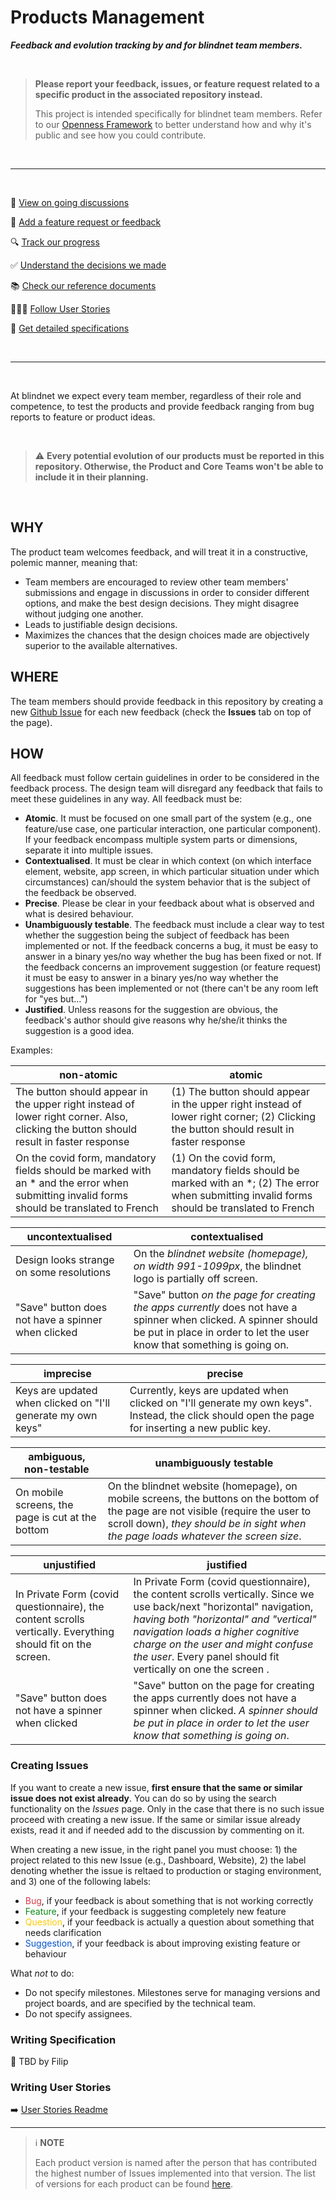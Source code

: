 # Products Management

***Feedback and evolution tracking by and for blindnet team members.***

<br />

> **Please report your feedback, issues, or feature request related to a specific product in the associated repository instead.**
>
> This project is intended specifically for blindnet team members. Refer to our [Openness Framework](https://github.com/blindnet-io/openness) to better understand how and why it's public and see how you could contribute.

<br />

---

<br />

:eyes: [View on going discussions](https://github.com/blindnet-io/clients/issues)

:rocket: [Add a feature request or feedback](#creating-issues)

:mag: [Track our progress](https://github.com/orgs/blindnet-io/projects)

:white_check_mark: [Understand the decisions we made](./decisions/)

:books: [Check our reference documents](./refs/)

:people_holding_hands: [Follow User Stories](./user-stories/)

:bookmark_tabs: [Get detailed specifications](./specifications/)

<br />

---

<br />

At blindnet we expect every team member, regardless of their role and competence, to test the products and provide feedback ranging from bug reports to feature or product ideas.

<br />

> :warning: **Every potential evolution of our products must be reported in this repository. Otherwise, the Product and Core Teams won't be able to include it in their planning.**

<br />

## WHY

The product team welcomes feedback, and will treat it in a constructive, polemic manner, meaning that:

- Team members are encouraged to review other team members' submissions and engage in discussions in order to consider different options, and make the best design decisions. They might disagree without judging one another.
- Leads to justifiable design decisions.
- Maximizes the chances that the design choices made are objectively superior to the available alternatives.

## WHERE

The team members should provide feedback in this repository by creating a new [Github Issue](https://docs.github.com/en/issues/tracking-your-work-with-issues/creating-an-issue) for each new feedback (check the **Issues** tab on top of the page).

## HOW

All feedback must follow certain guidelines in order to be considered in the feedback process. The design team will disregard any feedback that fails to meet these guidelines in any way. All feedback must be:

- **Atomic**. It must be focused on one small part of the system (e.g., one feature/use case, one particular interaction, one particular component). If your feedback encompass multiple system parts or dimensions, separate it into multiple issues.
- **Contextualised**. It must be clear in which context (on which interface element, website, app screen, in which particular situation under which circumstances) can/should the system behavior that is the subject of the feedback be observed. 
- **Precise**. Please be clear in your feedback about what is observed and what is desired behaviour.
- **Unambiguously testable**. The feedback must include a clear way to test whether the suggestion being the subject of feedback has been implemented or not. If the feedback concerns a bug, it must be easy to answer in a binary yes/no way whether the bug has been fixed or not. If the feedback concerns an improvement suggestion (or feature request) it must be easy to answer in a binary yes/no way whether the suggestions has been implemented or not (there can't be any room left for "yes but…")
- **Justified**. Unless reasons for the suggestion are obvious, the feedback's author should give reasons why he/she/it thinks the suggestion is a good idea.

Examples:

<!-- prettier-ignore -->
| non-atomic | atomic 
| ----------- | -----------
| The button should appear in the upper right instead of lower right corner. Also, clicking the button should result in faster response | (1) The button should appear in the upper right instead of lower right corner; (2) Clicking the button should result in faster response
| On the covid form, mandatory fields should be marked with an * and the error when submitting invalid forms should be translated to French | (1) On the covid form, mandatory fields should be marked with an *; (2) The error when submitting invalid forms should be translated to French

<!-- prettier-ignore -->
| uncontextualised | contextualised 
| ----------- | -----------
| Design looks strange on some resolutions | On the *blindnet website (homepage), on width 991-1099px*, the blindnet logo is partially off screen. 
| "Save" button does not have a spinner when clicked | "Save" button *on the page for creating the apps currently* does not have a spinner when clicked. A spinner should be put in place in order to let the user know that something is going on.

<!-- prettier-ignore -->
| imprecise | precise
| ----------- | -----------
| Keys are updated when clicked on "I'll generate my own keys" | Currently, keys are updated when clicked on "I'll generate my own keys". Instead, the click should open the page for inserting a new public key. 

<!-- prettier-ignore -->
| ambiguous, non-testable | unambiguously testable
| ----------- | -----------
| On mobile screens, the page is cut at the bottom | On the blindnet website (homepage), on mobile screens, the buttons on the bottom of the page are not visible (require the user to scroll down), *they should be in sight when the page loads whatever the screen size*.

<!-- prettier-ignore -->
| unjustified | justified
| ----------- | -----------
| In Private Form (covid questionnaire), the content scrolls vertically. Everything should fit on the screen. | In Private Form (covid questionnaire), the content scrolls vertically. Since we use back/next "horizontal" navigation, *having both "horizontal" and "vertical" navigation loads a higher cognitive charge on the user and might confuse the user*. Every panel should fit vertically on one the screen .
| "Save" button does not have a spinner when clicked | "Save" button on the page for creating the apps currently does not have a spinner when clicked. *A spinner should be put in place in order to let the user know that something is going on*.

### Creating Issues

If you want to create a new issue, **first ensure that the same or similar issue does not exist already**. You can do so by using the search functionality on the _Issues_ page. Only in the case that there is no such issue proceed with creating a new issue. If the same or similar issue already exists, read it and if needed add to the discussion by commenting on it.

When creating a new issue, in the right panel you must choose: 1) the project related to this new Issue (e.g., Dashboard, Website), 2) the label denoting whether the issue is reltaed to production or staging environment, and 3) one of the following labels:

- <span style="color: #d73a4a;">Bug</span>, if your feedback is about something that is not working correctly 
- <span style="color: #0E8A16;">Feature</span>, if your feedback is suggesting completely new feature 
- <span style="color: #FBCA04;">Question</span>, if your feedback is actually a question about something that needs clarification
- <span style="color: #0052CC;">Suggestion</span>, if your feedback is about improving existing feature or behaviour 

What *not* to do:

- Do not specify milestones. Milestones serve for managing versions and project boards, and are specified by the technical team.
- Do not specify assignees.

### Writing Specification

:construction: TBD by Filip

### Writing User Stories

:arrow_right: [User Stories Readme](https://github.com/blindnet-io/product-management/tree/master/user-stories#readme)

---

> :information_source: **NOTE**
>
> Each product version is named after the person that has contributed the highest number of Issues implemented into that version.
> The list of versions for each product can be found [here](https://docs.google.com/spreadsheets/d/1IPDMv1cJISbsn_z2uGiskMN92HbGMSpZKmGzr1FhLvo/edit?usp=sharing).
